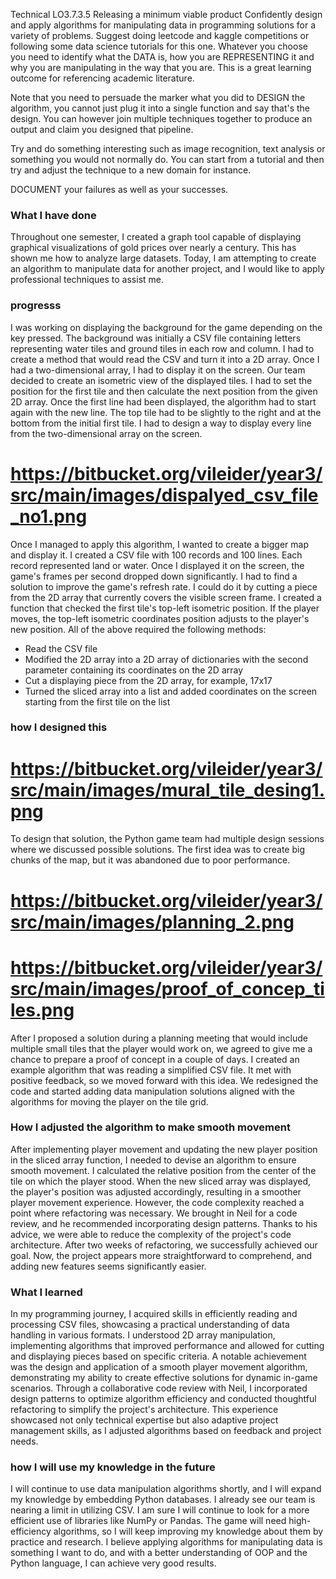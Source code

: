 Technical
LO3.7.3.5
Releasing a minimum viable product
Confidently design and apply algorithms for manipulating data in programming solutions for a variety of problems.
Suggest doing leetcode and kaggle competitions or following some data science tutorials for this one.  Whatever you choose you need to identify what the DATA is, how you are REPRESENTING it and why you are manipulating in the way that you are.  This is a great learning outcome for referencing academic literature.

Note that you need to persuade the marker what you did to DESIGN the algorithm, you cannot just plug it into a single function and say that's the design.  You can however join multiple techniques together to produce an output and claim you designed that pipeline.  

Try and do something interesting such as image recognition, text analysis or something you would not normally do.  You can start from a tutorial and then try and adjust the technique to a new domain for instance.

DOCUMENT your failures as well as your successes.

### What I have done
Throughout one semester, I created a graph tool capable of displaying graphical visualizations of gold prices over nearly a century. This has shown me how to analyze large datasets. Today, I am attempting to create an algorithm to manipulate data for another project, and I would like to apply professional techniques to assist me.
### progresss
I was working on displaying the background for the game depending on the key pressed. The background was initially a CSV file containing letters representing water tiles and ground tiles in each row and column. I had to create a method that would read the CSV and turn it into a 2D array. Once I had a two-dimensional array, I had to display it on the screen. Our team decided to create an isometric view of the displayed tiles. I had to set the position for the first tile and then calculate the next position from the given 2D array. Once the first line had been displayed, the algorithm had to start again with the new line. The top tile had to be slightly to the right and at the bottom from the initial first tile. I had to design a way to display every line from the two-dimensional array on the screen.
# https://bitbucket.org/vileider/year3/src/main/images/dispalyed_csv_file_no1.png
Once I managed to apply this algorithm, I wanted to create a bigger map and display it. I created a CSV file with 100 records and 100 lines. Each record represented land or water. Once I displayed it on the screen, the game's frames per second dropped down significantly. I had to find a solution to improve the game's refresh rate. I could do it by cutting a piece from the 2D array that currently covers the visible screen frame. I created a function that checked the first tile's top-left isometric position. If the player moves, the top-left isometric coordinates position adjusts to the player's new position. All of the above required the following methods:
* Read the CSV file
* Modified the 2D array into a 2D array of dictionaries with the second parameter containing its coordinates on the 2D array
* Cut a displaying piece from the 2D array, for example, 17x17
* Turned the sliced array into a list and added coordinates on the screen starting from the first tile on the list

### how I designed this
# https://bitbucket.org/vileider/year3/src/main/images/mural_tile_desing1.png
To design that solution, the Python game team had multiple design sessions where we discussed possible solutions. The first idea was to create big chunks of the map, but it was abandoned due to poor performance.
# https://bitbucket.org/vileider/year3/src/main/images/planning_2.png
# https://bitbucket.org/vileider/year3/src/main/images/proof_of_concep_tiles.png
After I proposed a solution during a planning meeting that would include multiple small tiles that the player would work on, we agreed to give me a chance to prepare a proof of concept in a couple of days. I created an example algorithm that was reading a simplified CSV file. It met with positive feedback, so we moved forward with this idea. We redesigned the code and started adding data manipulation solutions aligned with the algorithms for moving the player on the tile grid.
### How I adjusted the algorithm to make smooth movement
After implementing player movement and updating the new player position in the sliced array function, I needed to devise an algorithm to ensure smooth movement. I calculated the relative position from the center of the tile on which the player stood. When the new sliced array was displayed, the player's position was adjusted accordingly, resulting in a smoother player movement experience. However, the code complexity reached a point where refactoring was necessary.
We brought in Neil for a code review, and he recommended incorporating design patterns. Thanks to his advice, we were able to reduce the complexity of the project's code architecture. After two weeks of refactoring, we successfully achieved our goal. Now, the project appears more straightforward to comprehend, and adding new features seems significantly easier.
### What I learned
In my programming journey, I acquired skills in efficiently reading and processing CSV files, showcasing a practical understanding of data handling in various formats. I understood 2D array manipulation, implementing algorithms that improved performance and allowed for cutting and displaying pieces based on specific criteria. A notable achievement was the design and application of a smooth player movement algorithm, demonstrating my ability to create effective solutions for dynamic in-game scenarios. Through a collaborative code review with Neil, I incorporated design patterns to optimize algorithm efficiency and conducted thoughtful refactoring to simplify the project's architecture. This experience showcased not only technical expertise but also adaptive project management skills, as I adjusted algorithms based on feedback and project needs. 
### how I will use my knowledge in the future
I will continue to use data manipulation algorithms shortly, and I will expand my knowledge by embedding Python databases. I already see our team is nearing a limit in utilizing CSV.
I am sure I will continue to look for a more efficient use of libraries like NumPy or Pandas. The game will need high-efficiency algorithms, so I will keep improving my knowledge about them by practice and research.
I believe applying algorithms for manipulating data is something I want to do, and with a better understanding of OOP and the Python language, I can achieve very good results.